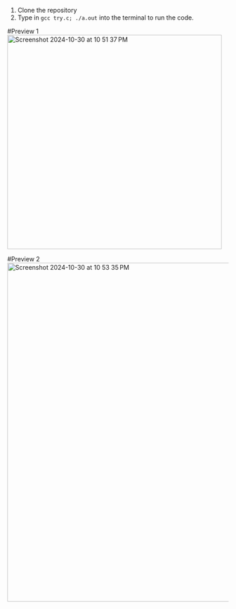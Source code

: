 1. Clone the repository
2. Type in ```gcc try.c; ./a.out``` into the terminal to run the code.

#Preview 1 <br>
<img width="488" alt="Screenshot 2024-10-30 at 10 51 37 PM" src="https://github.com/user-attachments/assets/56c6e375-a93e-4f5e-ac53-cc4ed3806252">

#Preview 2 <br> 
<img width="772" alt="Screenshot 2024-10-30 at 10 53 35 PM" src="https://github.com/user-attachments/assets/65a1ea3b-07fd-4290-97db-763d74c76356">
